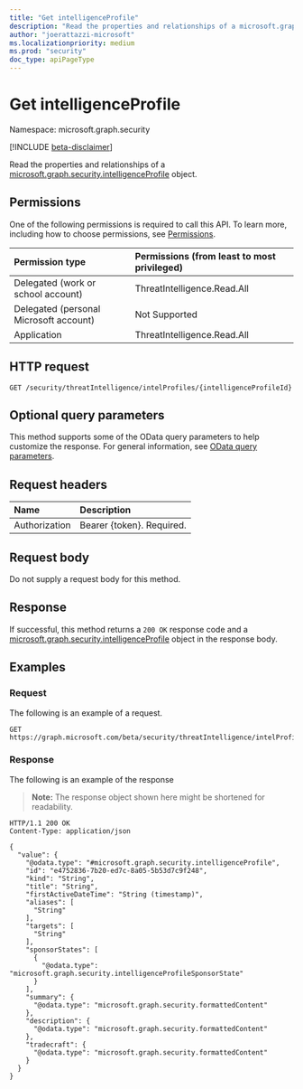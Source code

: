 ```yaml
---
title: "Get intelligenceProfile"
description: "Read the properties and relationships of a microsoft.graph.security.intelligenceProfile object."
author: "joerattazzi-microsoft"
ms.localizationpriority: medium
ms.prod: "security"
doc_type: apiPageType
---
```


# Get intelligenceProfile
Namespace: microsoft.graph.security

[!INCLUDE [beta-disclaimer](../../includes/beta-disclaimer.md)]

Read the properties and relationships of a [microsoft.graph.security.intelligenceProfile](../resources/security-intelligenceprofile.md) object.

## Permissions
One of the following permissions is required to call this API. To learn more, including how to choose permissions, see [Permissions](/graph/permissions-reference).

|Permission type|Permissions (from least to most privileged)|
|:---|:---|
|Delegated (work or school account)|ThreatIntelligence.Read.All|
|Delegated (personal Microsoft account)|Not Supported|
|Application|ThreatIntelligence.Read.All|

## HTTP request

<!-- {
  "blockType": "ignored"
}
-->
``` http
GET /security/threatIntelligence/intelProfiles/{intelligenceProfileId}
```

## Optional query parameters
This method supports some of the OData query parameters to help customize the response. For general information, see [OData query parameters](/graph/query-parameters).

## Request headers
|Name|Description|
|:---|:---|
|Authorization|Bearer {token}. Required.|

## Request body
Do not supply a request body for this method.

## Response

If successful, this method returns a `200 OK` response code and a [microsoft.graph.security.intelligenceProfile](../resources/security-intelligenceprofile.md) object in the response body.

## Examples

### Request
The following is an example of a request.
<!-- {
  "blockType": "request",
  "name": "get_intelligenceprofile"
}
-->
``` http
GET https://graph.microsoft.com/beta/security/threatIntelligence/intelProfiles/{intelligenceProfileId}
```


### Response
The following is an example of the response
>**Note:** The response object shown here might be shortened for readability.
<!-- {
  "blockType": "response",
  "truncated": true,
  "@odata.type": "microsoft.graph.security.intelligenceProfile"
}
-->
``` http
HTTP/1.1 200 OK
Content-Type: application/json

{
  "value": {
    "@odata.type": "#microsoft.graph.security.intelligenceProfile",
    "id": "e4752836-7b20-ed7c-8a05-5b53d7c9f248",
    "kind": "String",
    "title": "String",
    "firstActiveDateTime": "String (timestamp)",
    "aliases": [
      "String"
    ],
    "targets": [
      "String"
    ],
    "sponsorStates": [
      {
        "@odata.type": "microsoft.graph.security.intelligenceProfileSponsorState"
      }
    ],
    "summary": {
      "@odata.type": "microsoft.graph.security.formattedContent"
    },
    "description": {
      "@odata.type": "microsoft.graph.security.formattedContent"
    },
    "tradecraft": {
      "@odata.type": "microsoft.graph.security.formattedContent"
    }
  }
}
```

